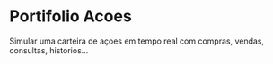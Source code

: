 # Portifolio Acoes
 Simular uma carteira de açoes em tempo real com compras, vendas, consultas, historios...
